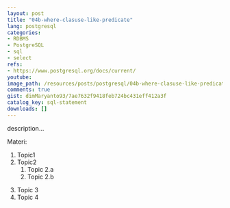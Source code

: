 ```yaml
---
layout: post
title: "04b-where-clasuse-like-predicate"
lang: postgresql
categories:
- RDBMS
- PostgreSQL
- sql
- select
refs: 
- https://www.postgresql.org/docs/current/
youtube: 
image_path: /resources/posts/postgresql/04b-where-clasuse-like-predicate
comments: true
gist: dimMaryanto93/7ae7632f9418feb724bc431eff412a3f
catalog_key: sql-statement
downloads: []
---
```



description...

Materi: 

1. Topic1
2. Topic2
    1. Topic 2.a
    2. Topic 2.b
<!--more-->
3. Topic 3
4. Topic 4